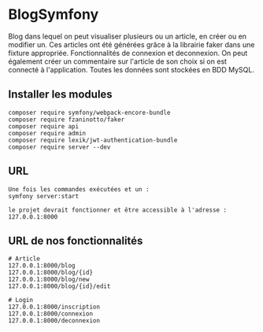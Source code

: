 # BlogSymfony

Blog dans lequel on peut visualiser plusieurs ou un article, en créer ou en modifier un. Ces articles ont été générées grâce à la librairie faker dans une fixture appropriée.
Fonctionnalités de connexion et deconnexion. On peut également créer un commentaire sur l'article de son choix si on est connecté à l'application. Toutes les données sont stockées en BDD MySQL.


## Installer les modules
```
composer require symfony/webpack-encore-bundle
composer require fzaninotto/faker
composer require api
composer require admin
composer require lexik/jwt-authentication-bundle 
composer require server --dev
```

## URL
```
Une fois les commandes exécutées et un :
symfony server:start 

le projet devrait fonctionner et être accessible à l'adresse : 
127.0.0.1:8000
```

## URL de nos fonctionnalités
```
# Article 
127.0.0.1:8000/blog
127.0.0.1:8000/blog/{id}
127.0.0.1:8000/blog/new
127.0.0.1:8000/blog/{id}/edit

# Login
127.0.0.1:8000/inscription
127.0.0.1:8000/connexion
127.0.0.1:8000/deconnexion

```
